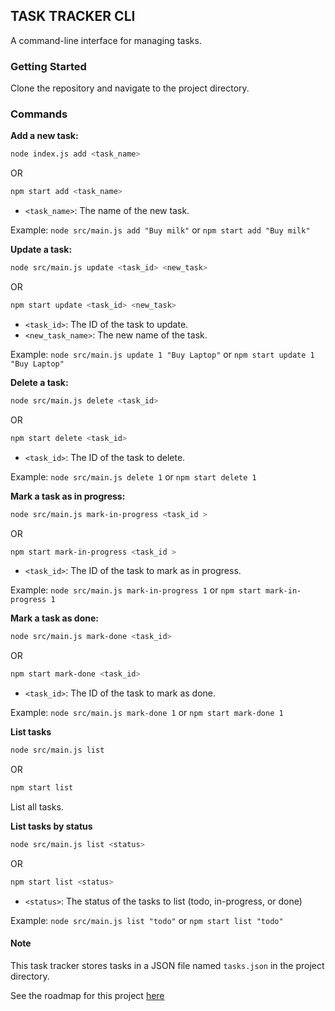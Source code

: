## TASK TRACKER CLI
A command-line interface for managing tasks.

### Getting Started
Clone the repository and navigate to the project directory.

### Commands
**Add a new task:**

```bash
node index.js add <task_name>
```
OR
```bash
npm start add <task_name>
```

- `<task_name>`: The name of the new task.

Example: `node src/main.js add "Buy milk"` or `npm start add "Buy milk"`

**Update a task:**

```bash
node src/main.js update <task_id> <new_task>
```

OR 

```bash
npm start update <task_id> <new_task>
```
- `<task_id>`: The ID of the task to update.
- `<new_task_name>`: The new name of the task.

Example: `node src/main.js update 1 "Buy Laptop"` or `npm start update 1 "Buy Laptop"`

**Delete a task:**

```bash
node src/main.js delete <task_id> 
```

OR 

```bash
npm start delete <task_id> 
```
- `<task_id>`: The ID of the task to delete.

Example: `node src/main.js delete 1` or `npm start delete 1`

**Mark a task as in progress:**

```bash
node src/main.js mark-in-progress <task_id > 
```

OR 

```bash
npm start mark-in-progress <task_id > 
```
- `<task_id>`: The ID of the task to mark as in progress.

Example: `node src/main.js mark-in-progress 1` or `npm start mark-in-progress 1`


**Mark a task as done:**

```bash
node src/main.js mark-done <task_id> 
```

OR 

```bash
npm start mark-done <task_id> 
```
- `<task_id>`: The ID of the task to mark as done.

Example: `node src/main.js mark-done 1` or `npm start mark-done 1`

**List tasks**
```bash
node src/main.js list
```
OR
```bash
npm start list
```

List all tasks.

**List tasks by status**
```bash
node src/main.js list <status>
```
OR
```bash
npm start list <status>
```
- `<status>`: The status of the tasks to list (todo, in-progress, or done)

Example: `node src/main.js list "todo"` or `npm start list "todo"`

#### Note
This task tracker stores tasks in a JSON file named `tasks.json` in the project directory.

See the roadmap for this project [here](https://roadmap.sh/projects/task-tracker)





